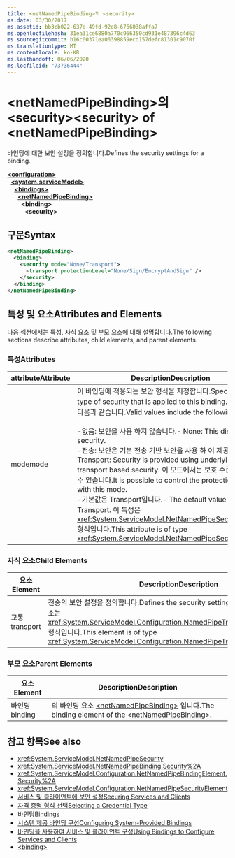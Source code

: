 ```yaml
---
title: <netNamedPipeBinding>의 <security>
ms.date: 03/30/2017
ms.assetid: bb3cb022-637e-49fd-92e8-6766038affa7
ms.openlocfilehash: 31ea31ce6880a770c966350cd931e487396c4d63
ms.sourcegitcommit: b16c00371ea06398859ecd157defc81301c9070f
ms.translationtype: MT
ms.contentlocale: ko-KR
ms.lasthandoff: 06/06/2020
ms.locfileid: "73736444"
---
```

# <a name="security-of-netnamedpipebinding"></a><span data-ttu-id="e9dc3-102">\<netNamedPipeBinding>의 \<security></span><span class="sxs-lookup"><span data-stu-id="e9dc3-102">\<security> of \<netNamedPipeBinding></span></span>
<span data-ttu-id="e9dc3-103">바인딩에 대한 보안 설정을 정의합니다.</span><span class="sxs-lookup"><span data-stu-id="e9dc3-103">Defines the security settings for a binding.</span></span>  
  
[**\<configuration>**](../configuration-element.md)\
&nbsp;&nbsp;[**\<system.serviceModel>**](system-servicemodel.md)\
&nbsp;&nbsp;&nbsp;&nbsp;[**\<bindings>**](bindings.md)\
&nbsp;&nbsp;&nbsp;&nbsp;&nbsp;&nbsp;[**\<netNamedPipeBinding>**](netnamedpipebinding.md)\
&nbsp;&nbsp;&nbsp;&nbsp;&nbsp;&nbsp;&nbsp;&nbsp;**\<binding>**\
&nbsp;&nbsp;&nbsp;&nbsp;&nbsp;&nbsp;&nbsp;&nbsp;&nbsp;&nbsp;**\<security>**  
  
## <a name="syntax"></a><span data-ttu-id="e9dc3-104">구문</span><span class="sxs-lookup"><span data-stu-id="e9dc3-104">Syntax</span></span>  
  
```xml  
<netNamedPipeBinding>
  <binding>
    <security mode="None/Transport">
      <transport protectionLevel="None/Sign/EncryptAndSign" />
    </security>
  </binding>
</netNamedPipeBinding>
```  
  
## <a name="attributes-and-elements"></a><span data-ttu-id="e9dc3-105">특성 및 요소</span><span class="sxs-lookup"><span data-stu-id="e9dc3-105">Attributes and Elements</span></span>  
 <span data-ttu-id="e9dc3-106">다음 섹션에서는 특성, 자식 요소 및 부모 요소에 대해 설명합니다.</span><span class="sxs-lookup"><span data-stu-id="e9dc3-106">The following sections describe attributes, child elements, and parent elements.</span></span>  
  
### <a name="attributes"></a><span data-ttu-id="e9dc3-107">특성</span><span class="sxs-lookup"><span data-stu-id="e9dc3-107">Attributes</span></span>  
  
|<span data-ttu-id="e9dc3-108">attribute</span><span class="sxs-lookup"><span data-stu-id="e9dc3-108">Attribute</span></span>|<span data-ttu-id="e9dc3-109">Description</span><span class="sxs-lookup"><span data-stu-id="e9dc3-109">Description</span></span>|  
|---------------|-----------------|  
|<span data-ttu-id="e9dc3-110">mode</span><span class="sxs-lookup"><span data-stu-id="e9dc3-110">mode</span></span>|<span data-ttu-id="e9dc3-111">이 바인딩에 적용되는 보안 형식을 지정합니다.</span><span class="sxs-lookup"><span data-stu-id="e9dc3-111">Specifies the type of security that is applied to this binding.</span></span> <span data-ttu-id="e9dc3-112">유효한 값은 다음과 같습니다.</span><span class="sxs-lookup"><span data-stu-id="e9dc3-112">Valid values include the following:</span></span><br /><br /> <span data-ttu-id="e9dc3-113">-없음: 보안을 사용 하지 않습니다.</span><span class="sxs-lookup"><span data-stu-id="e9dc3-113">-   None: This disables security.</span></span><br /><span data-ttu-id="e9dc3-114">-전송: 보안은 기본 전송 기반 보안을 사용 하 여 제공 됩니다.</span><span class="sxs-lookup"><span data-stu-id="e9dc3-114">-   Transport: Security is provided using underlying transport based security.</span></span> <span data-ttu-id="e9dc3-115">이 모드에서는 보호 수준을 제어할 수 있습니다.</span><span class="sxs-lookup"><span data-stu-id="e9dc3-115">It is possible to control the protection level with this mode.</span></span><br /><span data-ttu-id="e9dc3-116">-기본값은 Transport입니다.</span><span class="sxs-lookup"><span data-stu-id="e9dc3-116">-   The default value is Transport.</span></span> <span data-ttu-id="e9dc3-117">이 특성은 <xref:System.ServiceModel.NetNamedPipeSecurityMode> 형식입니다.</span><span class="sxs-lookup"><span data-stu-id="e9dc3-117">This attribute is of type <xref:System.ServiceModel.NetNamedPipeSecurityMode>.</span></span>|  
  
### <a name="child-elements"></a><span data-ttu-id="e9dc3-118">자식 요소</span><span class="sxs-lookup"><span data-stu-id="e9dc3-118">Child Elements</span></span>  
  
|<span data-ttu-id="e9dc3-119">요소</span><span class="sxs-lookup"><span data-stu-id="e9dc3-119">Element</span></span>|<span data-ttu-id="e9dc3-120">Description</span><span class="sxs-lookup"><span data-stu-id="e9dc3-120">Description</span></span>|  
|-------------|-----------------|  
|<span data-ttu-id="e9dc3-121">교통</span><span class="sxs-lookup"><span data-stu-id="e9dc3-121">transport</span></span>|<span data-ttu-id="e9dc3-122">전송의 보안 설정을 정의합니다.</span><span class="sxs-lookup"><span data-stu-id="e9dc3-122">Defines the security settings for the transport.</span></span> <span data-ttu-id="e9dc3-123">이 요소는 <xref:System.ServiceModel.Configuration.NamedPipeTransportSecurityElement> 형식입니다.</span><span class="sxs-lookup"><span data-stu-id="e9dc3-123">This element is of type <xref:System.ServiceModel.Configuration.NamedPipeTransportSecurityElement>.</span></span>|  
  
### <a name="parent-elements"></a><span data-ttu-id="e9dc3-124">부모 요소</span><span class="sxs-lookup"><span data-stu-id="e9dc3-124">Parent Elements</span></span>  
  
|<span data-ttu-id="e9dc3-125">요소</span><span class="sxs-lookup"><span data-stu-id="e9dc3-125">Element</span></span>|<span data-ttu-id="e9dc3-126">Description</span><span class="sxs-lookup"><span data-stu-id="e9dc3-126">Description</span></span>|  
|-------------|-----------------|  
|<span data-ttu-id="e9dc3-127">바인딩</span><span class="sxs-lookup"><span data-stu-id="e9dc3-127">binding</span></span>|<span data-ttu-id="e9dc3-128">의 바인딩 요소 [\<netNamedPipeBinding>](netnamedpipebinding.md) 입니다.</span><span class="sxs-lookup"><span data-stu-id="e9dc3-128">The binding element of the [\<netNamedPipeBinding>](netnamedpipebinding.md).</span></span>|  
  
## <a name="see-also"></a><span data-ttu-id="e9dc3-129">참고 항목</span><span class="sxs-lookup"><span data-stu-id="e9dc3-129">See also</span></span>

- <xref:System.ServiceModel.NetNamedPipeSecurity>
- <xref:System.ServiceModel.NetNamedPipeBinding.Security%2A>
- <xref:System.ServiceModel.Configuration.NetNamedPipeBindingElement.Security%2A>
- <xref:System.ServiceModel.Configuration.NetNamedPipeSecurityElement>
- [<span data-ttu-id="e9dc3-130">서비스 및 클라이언트에 보안 설정</span><span class="sxs-lookup"><span data-stu-id="e9dc3-130">Securing Services and Clients</span></span>](../../../wcf/feature-details/securing-services-and-clients.md)
- [<span data-ttu-id="e9dc3-131">자격 증명 형식 선택</span><span class="sxs-lookup"><span data-stu-id="e9dc3-131">Selecting a Credential Type</span></span>](../../../wcf/feature-details/selecting-a-credential-type.md)
- [<span data-ttu-id="e9dc3-132">바인딩</span><span class="sxs-lookup"><span data-stu-id="e9dc3-132">Bindings</span></span>](../../../wcf/bindings.md)
- [<span data-ttu-id="e9dc3-133">시스템 제공 바인딩 구성</span><span class="sxs-lookup"><span data-stu-id="e9dc3-133">Configuring System-Provided Bindings</span></span>](../../../wcf/feature-details/configuring-system-provided-bindings.md)
- [<span data-ttu-id="e9dc3-134">바인딩을 사용하여 서비스 및 클라이언트 구성</span><span class="sxs-lookup"><span data-stu-id="e9dc3-134">Using Bindings to Configure Services and Clients</span></span>](../../../wcf/using-bindings-to-configure-services-and-clients.md)
- [\<binding>](bindings.md)
